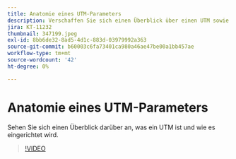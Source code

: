 ```yaml
---
title: Anatomie eines UTM-Parameters
description: Verschaffen Sie sich einen Überblick über einen UTM sowie über dessen Einrichtung. Sie sollten zwischen 60 und 160 Zeichen lang sein.
jira: KT-11232
thumbnail: 347199.jpeg
exl-id: 8bb6de32-8ad5-4d1c-883d-03979992a363
source-git-commit: b60003c6fa73401ca980a46ae47be00a1bb457ae
workflow-type: tm+mt
source-wordcount: '42'
ht-degree: 0%

---
```


# Anatomie eines UTM-Parameters

Sehen Sie sich einen Überblick darüber an, was ein UTM ist und wie es eingerichtet wird.

>[!VIDEO](https://video.tv.adobe.com/v/347199/?quality=12&learn=on)
